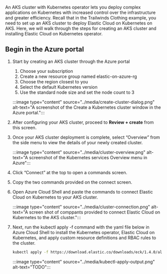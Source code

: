 An AKS cluster with Kubernetes operator lets you deploy complex applications on Kubernetes with increased control over the infrastructure and greater efficiency. Recall that in the Trailwinds Clothing example, you need to set up an AKS cluster to deploy Elastic Cloud on Kubernetes on AKS. Here, we will walk through the steps for creating an AKS cluster and installing Elastic Cloud on Kubernetes operator.

## Begin in the Azure portal

1.	Start by creating an AKS cluster through the Azure portal
    1.	Choose your subscription
    1.	Create a new resource group named elastic-on-azure-rg
    1.	Choose the region closest to you
    1.	Select the default Kubernetes version
    1.	Use the standard node size and set the node count to 3

    :::image type="content" source="../media/create-cluster-dialog.png" alt-text="A screenshot of the Create a Kubernetes cluster window in the Azure portal.":::

1. After configuring your AKS cluster, proceed to **Review + create** from this screen.

1. Once your AKS cluster deployment is complete, select “Overview” from the side menu to view the details of your newly created cluster.

    :::image type="content" source="../media/cluster-overview.png" alt-text="A screenshot of the Kubernetes services Overview menu in Azure":::

1. Click “Connect” at the top to open a commands screen.

1. Copy the two commands provided on the connect screen.

1. Open Azure Cloud Shell and paste the commands to connect Elastic Cloud on Kubernetes to your AKS cluster.

    :::image type="content" source="../media/cluster-connection.png" alt-text="A screen shot of comppants provided to connect Elastic Cloud on Kubernetes to the AKS cluster.":::

1. Next, run the kubectl apply -f command with the yaml file below in Azure Cloud Shell to install the Kubernetes operator, Elastic Cloud on Kubernetes, and apply custom resource definitions and RBAC rules to the cluster.

    ```bash
    kubectl apply -f https://download.elastic.co/downloads/eck/1.4.0/all-in-one.yaml
    ```

    :::image type="content" source="../media/kubectl-apply-output.png" alt-text="TODO":::
